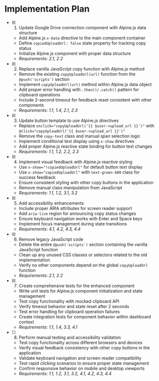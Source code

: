 # Implementation Plan

- [x] 1. Update Google Drive connection component with Alpine.js data structure
  - Add Alpine.js `x-data` directive to the main component container
  - Define `copiedUploadUrl: false` state property for tracking copy status
  - Initialize Alpine.js component with proper data structure
  - _Requirements: 2.1, 2.2_

- [x] 2. Replace vanilla JavaScript copy function with Alpine.js method
  - Remove the existing `copyUploadUrl(url)` function from the `@push('scripts')` section
  - Implement `copyUploadUrl(url)` method within Alpine.js data object
  - Add proper error handling with `.then()/.catch()` pattern for clipboard operations
  - Include 2-second timeout for feedback reset consistent with other components
  - _Requirements: 1.1, 1.4, 2.1, 2.3_

- [x] 3. Update button template to use Alpine.js directives
  - Replace `onclick="copyUploadUrl('{{ $user->upload_url }}')"` with `@click="copyUploadUrl('{{ $user->upload_url }}')"`
  - Remove the `copy-text` class and manual span selection logic
  - Implement conditional text display using `x-show` directives
  - Add proper Alpine.js reactive state binding for button text changes
  - _Requirements: 1.1, 1.2, 2.2, 2.3_

- [x] 4. Implement visual feedback with Alpine.js reactive styling
  - Use `x-show="!copiedUploadUrl"` for default button text display
  - Use `x-show="copiedUploadUrl"` with `text-green-600` class for success feedback
  - Ensure consistent styling with other copy buttons in the application
  - Remove manual class manipulation from JavaScript
  - _Requirements: 1.1, 1.2, 3.1, 3.2_

- [x] 5. Add accessibility enhancements
  - Include proper ARIA attributes for screen reader support
  - Add `aria-live` region for announcing copy status changes
  - Ensure keyboard navigation works with Enter and Space keys
  - Implement focus management during state transitions
  - _Requirements: 4.1, 4.2, 4.3, 4.4_

- [x] 6. Remove legacy JavaScript code
  - Delete the entire `@push('scripts')` section containing the vanilla JavaScript function
  - Clean up any unused CSS classes or selectors related to the old implementation
  - Verify no other components depend on the global `copyUploadUrl` function
  - _Requirements: 2.1, 2.2_

- [x] 7. Create comprehensive tests for the enhanced component
  - Write unit tests for Alpine.js component initialization and state management
  - Test copy functionality with mocked clipboard API
  - Verify timeout behavior and state reset after 2 seconds
  - Test error handling for clipboard operation failures
  - Create integration tests for component behavior within dashboard context
  - _Requirements: 1.1, 1.4, 3.3, 4.1_

- [ ] 8. Perform manual testing and accessibility validation
  - Test copy functionality across different browsers and devices
  - Verify visual feedback consistency with other copy buttons in the application
  - Validate keyboard navigation and screen reader compatibility
  - Test rapid clicking scenarios to ensure proper state management
  - Confirm responsive behavior on mobile and desktop viewports
  - _Requirements: 1.1, 1.2, 3.1, 3.2, 4.1, 4.2, 4.3, 4.4_
